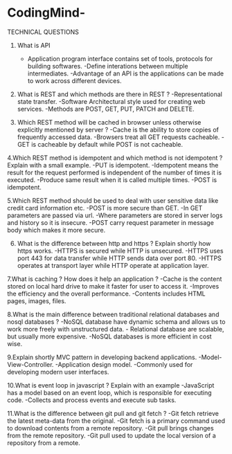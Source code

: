 # CodingMind-
TECHNICAL QUESTIONS

1. What is API
	- Application program interface contains set of tools, protocols for building softwares.
	-Define interations between multiple intermediates.
	-Advantage of an API is the applications can be made to work across different devices. 

2. What is REST and which methods are there in REST ?
	-Representational state transfer.
	-Software Architectural style used for creating web services.
	-Methods are POST, GET, PUT, PATCH and DELETE.

3. Which REST method will be cached in browser unless otherwise explicitly mentioned by
server ?
	-Cache is the ability to store copies of frequently accessed data.
	-Browsers treat all GET requests cacheable.
	-GET is cacheable by default while POST is not cacheable. 

4.Which REST method is idempotent and which method is not idempotent ? Explain with a
small example.
	-PUT is idempotent.
	-Idempotent means the result for the request performed is independent of the number of times it is executed.
	-Produce same result when it is called multiple times.
	-POST is idempotent.

5.Which REST method should be used to deal with user sensitive data like credit card
information etc.
	-POST is more secure than GET.
	-In GET parameters are passed via url.
	-Where parameters are stored in server logs and history so it is insecure.
	-POST carry request parameter in message body which makes it more secure.

6. What is the difference between http and https ? Explain shortly how https works.
	-HTTPS is secured while HTTP is unsecured.
	-HTTPS uses port 443 for data transfer while HTTP sends data over port 80.
	-HTTPS operates at transport layer while HTTP operate at application layer.

7.What is caching ? How does it help an application ?
	-Cache is the content stored on local hard drive to make it faster for user to access it.
	-Improves the efficiency and the overall performance.
	-Contents includes HTML pages, images, files.

8.What is the main difference between traditional relational databases and nosql databases ?
	-NoSQL database have dynamic schema and allows us to work more freely with unstructured data.
	- Relational database are  scalable, but usually more expensive.
	-NoSQL databases is more efficient in cost wise.

9.Explain shortly MVC pattern in developing backend applications.
	-Model-View-Controller.
	-Application design model.
	-Commonly used for developing modern user interfaces.

10.What is event loop in javascript ? Explain with an example
	-JavaScript has a model based on an event loop, which is responsible for executing code.
	-Collects and process events and execute sub tasks.

11.What is the difference between git pull and git fetch ?
	-Git fetch retrieve the latest meta-data from the original.
	-Git fetch is a primary command used to download contents from a remote repository.
	-Git pull brings changes from the remote repository.
	-Git pull used to update the local version of  a repository from a remote.
